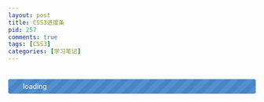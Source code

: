 ```yaml
---
layout: post
title: CSS3进度条
pid: 257
comments: true
tags: [CSS3]
categories: [学习笔记]
---
```

<pre>
<style>
span#progress{width:100% !important;;display: block;height:30px !important;;}
    @-webkit-keyframes progress {
    0% {
        background-position: 0 0
    }
    100% {
        background-position: 30px 30px
    }
}
@-moz-keyframes progress {
    0% {
        background-position: 0 0
    }
    100% {
        background-position: 30px 30px
    }
}
@-ms-keyframes progress {
    0% {
        background-position: 0 0
    }
    100% {
        background-position: 30px 30px
    }
}
@keyframes progress {
    0% {
        background-position: 0 0
    }
    100% {
        background-position: 30px 30px
    }
}
span#progress{
-webkit-animation: progress 0.7s linear infinite;
-moz-animation: progress 0.7s linear infinite;
-ms-animation: progress 0.7s linear infinite;
animation: progress 0.7s linear infinite;
display: block;
height: 100%;
width: 2%;
background-color: #5290D0;
-webkit-box-sizing: border-box;
-moz-box-sizing: border-box;
box-sizing: border-box;
-webkit-background-size: 30px 30px;
-moz-background-size: 30px 30px;
-o-background-size: 30px 30px;
background-size: 30px 30px;
-webkit-border-radius: 4px;
-moz-border-radius: 4px;
-ms-border-radius: 4px;
-o-border-radius: 4px;
border-radius: 4px;
background-image: -webkit-linear-gradient(-45deg, #4a84c2 25%, transparent 25%, transparent 50%, #4a84c2 50%, #4a84c2 75%, transparent 75%, transparent);
background-image: -moz-linear-gradient(-45deg, #4a84c2 25%, transparent 25%, transparent 50%, #4a84c2 50%, #4a84c2 75%, transparent 75%, transparent);
background-image: -ms-linear-gradient(-45deg, #4a84c2 25%, transparent 25%, transparent 50%, #4a84c2 50%, #4a84c2 75%, transparent 75%, transparent);
background-image: linear-gradient(-45deg, #4a84c2 25%,transparent 25%,transparent 50%,#4a84c2 50%,#4a84c2 75%,transparent 75%,transparent);
overflow: hidden;
}
</style></pre>
<div style="width:100%;margin:20px 0"><span id="progress"><span style="color:#fff;line-height:30px;margin-left:30px;width:80%">loading</span></span></div>
